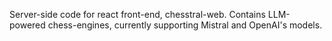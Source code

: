Server-side code for react front-end, chesstral-web.
Contains LLM-powered chess-engines, currently supporting Mistral and OpenAI's models.
